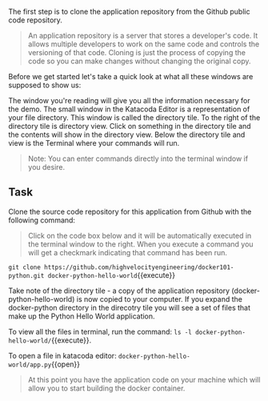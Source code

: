
The first step is to clone the application repository from the Github public code repository. 


>An application repository is a server that stores a developer's code.  It allows multiple developers to work on the same code and controls the versioning of that code. Cloning is just the process of copying the code so you can make changes without changing the original copy.
	

Before we get started let's take a quick look at what all these windows are supposed to show us:

The window you're reading will give you all the information necessary for the demo.  The small window in the Katacoda Editor is a representation of your file directory.  This window is called the directory tile.  To the right of the directory tile is directory view.  Click on something in the directory tile and the contents will show in the directory view. Below the directory tile and view is the Terminal where your commands will run.

>Note:  You can enter commands directly into the terminal window if you desire.

## Task

Clone the source code repository for this application from Github with the following command:

>Click on the code box below and it will be automatically executed in the terminal window to the right. When you execute a command you will get a checkmark indicating that command has been run.

`git clone https://github.com/highvelocityengineering/docker101-python.git docker-python-hello-world`{{execute}}

Take note of the directory tile - a copy of the application repository (docker-python-hello-world) is now copied to your computer. If you expand the docker-python directory in the direcotry tile you will see a set of files that make up the Python Hello World application.

To view all the files in terminal, run the command: `ls -l docker-python-hello-world/`{{execute}}.

To open a file in katacoda editor: `docker-python-hello-world/app.py`{{open}}

>At this point you have the application code on your machine which will allow you to start building the docker container.
